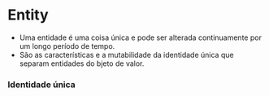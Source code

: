 # Entity
- Uma entidade é uma coisa única e pode ser alterada continuamente por um longo período de tempo.
- São as características e a mutabilidade da identidade única que separam entidades do bjeto de valor.

### Identidade única